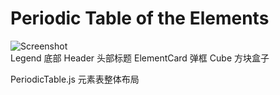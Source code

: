 # Periodic Table of the Elements
![Screenshot](./pt.png)  
Legend 底部
Header 头部标题
ElementCard 弹框
Cube 方块盒子

PeriodicTable.js  元素表整体布局